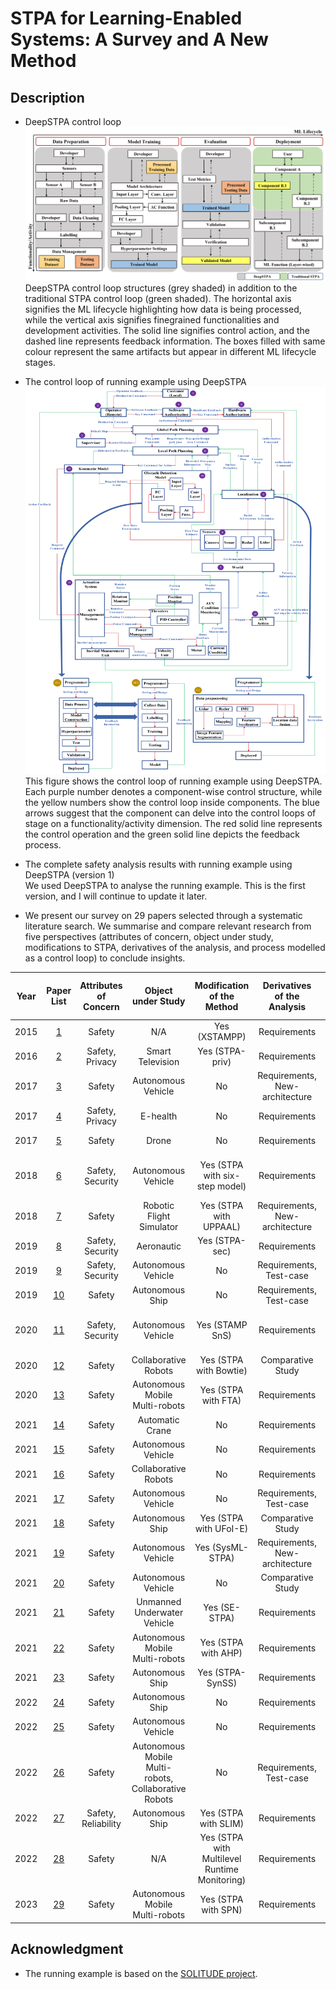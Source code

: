 # STPA for Learning-Enabled Systems: A Survey and A New Method

## Description
* DeepSTPA control loop  
![Image text](https://raw.githubusercontent.com/YiQi0318/DeepSTPA/main/IMG-folder/ftp.png)
DeepSTPA control loop structures (grey shaded) in addition to the traditional STPA control loop (green shaded).
The horizontal axis signifies the ML lifecycle highlighting how data is being processed, while the vertical axis signifies finegrained functionalities and development activities. The solid line signifies control action, and the dashed line represents feedback information. The boxes filled with same colour represent the same artifacts but appear in different ML lifecycle stages.

* The control loop of running example using DeepSTPA  
![Image text](https://raw.githubusercontent.com/YiQi0318/DeepSTPA/main/Running_example_DeepSTPA.png)
This figure shows the control loop of running example using DeepSTPA. Each purple number denotes a component-wise control structure, 
while the yellow numbers show the control loop inside components. 
The blue arrows suggest that the component can delve into the control loops of stage on a functionality/activity dimension. 
The red solid line represents the control operation and the green solid line depicts the feedback process.

* The complete safety analysis results with running example using DeepSTPA (version 1)  
We used DeepSTPA to analyse the running example. This is the first version, and I will continue to update it later.

* We present our survey on 29 papers selected through a systematic literature search. We summarise and compare relevant research from five perspectives (attributes of concern, object under study, modifications to STPA, derivatives of the analysis, and process modelled as a control loop) to conclude insights.

| Year | Paper List | Attributes of Concern | Object under Study | Modification of the Method | Derivatives of the Analysis | Process modelled as a Control Loop |
|     :---:      |     :---:      |     :---:      |     :---:      |     :---:      |     :---:      |     :---:      |
| 2015 | [1](https://elib.uni-stuttgart.de/handle/11682/3550) | Safety | N/A | Yes (XSTAMPP) | Requirements | Operation Process|
| 2016 | [2](https://ieeexplore.ieee.org/document/7527748) | Safety, Privacy | Smart Television | Yes (STPA-priv) | Requirements | Operation Process|
| 2017 | [3](https://www.sciencedirect.com/science/article/pii/S1877705817312109) | Safety | Autonomous Vehicle | No | Requirements, New-architecture | Operation Process|
| 2017 | [4](https://ieeexplore.ieee.org/document/8054835) | Safety, Privacy | E-health | No | Requirements | Operation Process|
| 2017 | [5](https://www.sciencedirect.com/science/article/pii/S1877705817312079) | Safety | Drone | No | Requirements | Operation Process|
| 2018 | [6](https://pureportal.coventry.ac.uk/en/publications/integrating-autonomous-vehicle-safety-and-security-analysis-using) | Safety, Security | Autonomous Vehicle | Yes (STPA with six-step model) | Requirements | Development Process, Operation Process|
| 2018 | [7](https://www.sciencedirect.com/science/article/pii/S0925753517309876) | Safety | Robotic Flight Simulator | Yes (STPA with UPPAAL) | Requirements, New-architecture | Operation Process|
| 2019 | [8](https://www.sciencedirect.com/science/article/pii/S2214212619302042) | Safety, Security | Aeronautic | Yes (STPA-sec) | Requirements | Operation Process|
| 2019 | [9](https://drops.dagstuhl.de/opus/volltexte/2019/10338/) | Safety, Security | Autonomous Vehicle | No | Requirements, Test-case | Operation Process|
| 2019 | [10](https://www.matec-conferences.org/articles/matecconf/abs/2019/22/matecconf_icsc_eswc2018_02002/matecconf_icsc_eswc2018_02002.html) | Safety | Autonomous Ship | No | Requirements, Test-case | Operation Process|
| 2020 | [11](https://ieeexplore.ieee.org/document/9282673) | Safety, Security | Autonomous Vehicle | Yes (STAMP SnS) | Requirements | Development Process, Operation Process |
| 2020 | [12](https://www.sciencedirect.com/science/article/pii/S1110016820303045) | Safety | Collaborative Robots | Yes (STPA with Bowtie) | Comparative Study | Operation Process|
| 2020 | [13](https://ajss.dz/index.php/ajss/article/view/100) | Safety | Autonomous Mobile Multi-robots | Yes (STPA with FTA) | Requirements | Operation Process|
| 2021 | [14](https://ieeexplore.ieee.org/document/9722016) | Safety | Automatic Crane | No | Requirements | Operation Process |
| 2021 | [15](https://ieeexplore.ieee.org/document/9653486) | Safety | Autonomous Vehicle | No | Requirements | Operation Process |
| 2021 | [16](https://www.sciencedirect.com/science/article/pii/S2405896321007837) | Safety | Collaborative Robots | No | Requirements | Operation Process|
| 2021 | [17](https://www.sciencedirect.com/science/article/pii/S0951832021001551) | Safety | Autonomous Vehicle | No | Requirements, Test-case | Operation Process|
| 2021 | [18](https://www.sciencedirect.com/science/article/pii/S0951832021001745) | Safety | Autonomous Ship | Yes (STPA with UFoI-E) | Comparative Study | Operation Process|
| 2021 | [19](https://ieeexplore.ieee.org/document/9582542) | Safety | Autonomous Vehicle | Yes (SysML-STPA) | Requirements, New-architecture | Operation Process|
| 2021 | [20](https://asmedigitalcollection.asme.org/risk/article-abstract/8/3/031104/1115198/Comparison-of-the-HAZOP-FMEA-FRAM-and-STPA-Methods?redirectedFrom=fulltext) | Safety | Autonomous Vehicle | No | Comparative Study | Operation Process|
| 2021 | [21](https://www.sciencedirect.com/science/article/pii/S0925753520305348)| Safety | Unmanned Underwater Vehicle | Yes (SE-STPA) | Requirements | Operation Process|
| 2021 | [22](https://www.iieta.org/journals/ijsse/paper/10.18280/ijsse.110101) | Safety | Autonomous Mobile Multi-robots | Yes (STPA with AHP) | Requirements | Operation Process|
| 2021 | [23](https://www.sciencedirect.com/science/article/pii/S0029801821000044) | Safety | Autonomous Ship | Yes (STPA-SynSS) | Requirements | Operation Process|
| 2022 | [24](https://iopscience.iop.org/article/10.1088/1742-6596/2311/1/012021/meta) | Safety | Autonomous Ship | No | Requirements | Operation Process|
| 2022 | [25](https://ieeexplore.ieee.org/document/9985097) | Safety | Autonomous Vehicle | No | Requirements | Operation Process|
| 2022 | [26](https://link.springer.com/chapter/10.1007/978-3-031-16245-9_3) | Safety | Autonomous Mobile Multi-robots, Collaborative Robots | No | Requirements, Test-case | Operation Process|
| 2022 | [27](https://www.sciencedirect.com/science/article/pii/S0029801822019266) | Safety, Reliability | Autonomous Ship | Yes (STPA with SLIM) | Requirements | Operation Process|
| 2022 | [28](https://link.springer.com/chapter/10.1007/978-3-031-14835-4_11) | Safety | N/A | Yes (STPA with Multilevel Runtime Monitoring) | Requirements | Operation Process|
| 2023 | [29](https://www.sciencedirect.com/science/article/pii/S0951832023000534) | Safety | Autonomous Mobile Multi-robots | Yes (STPA with SPN) | Requirements | Operation Process|

## Acknowledgment

* The running example is based on the [SOLITUDE project](https://github.com/Solitude-SAMR/UWV_RAM).
